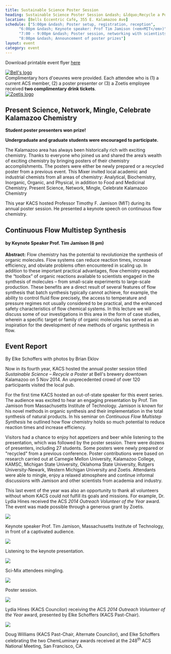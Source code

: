 ```yaml
---
title: Sustainable Science Poster Session
heading: Sustainable Science Poster Session &ndash; &ldquo;Recycle a Poster&rdquo;
location: [Bells Eccentric Café, 355 E. Kalamazoo Ave]
schedule: ["5:00pm &ndash; Poster setup, registration, reception",
	  "6:00pm &ndash; Keynote speaker: Prof Tim Jamison (<em>MIT</em>)",
	  "7:00 - 9:00pm &ndash; Poster session, networking with scientists and speaker",
	  "8:00pm &ndash; Announcement of poster prizes"]
layout: event
category: event
---
```


<p>
  <span class="glyphicon glyphicon-print"></span>
  Download printable event flyer
  <a href="/events/2014-11-05-scimix-poster-flyer.pdf">
    here</a>
</p>

<div class="row">
  <div class="col-md-2">
    <a href="http://bellsbeer.com/eccentric-cafe/" title="Bell's website">
      <img src="/images/logos/bells.png" alt="Bell's logo" class="img-responsive" />
    </a>
  </div>
  <div class="col-md-8 text-center">
    Complimentary hors d'oeuvres were provided. Each attendee who is
    (1) a current ACS member, (2) a poster presenter or (3) a Zoetis
    employee received <strong>two complimentary drink tickets</strong>.
  </div>
  <div class="col-md-2">
    <a href="http://www.zoetis.com/" title="Zoetis website">
      <img src="/images/logos/zoetis.png" alt="Zoetis logo" class="img-responsive" />
    </a>
  </div>
</div>

<h2>Present Science, Network, Mingle, Celebrate Kalamazoo Chemistry</h2>

**Student poster presenters won prize!**

**Undergraduate and graduate students were encouraged to participate.**

The Kalamazoo area has always been historically rich with exciting
chemistry. Thanks to everyone who joined us and shared the area’s
wealth of exciting chemistry by bringing posters of their chemistry
accomplishments. The posters were either be newly prepared or a
recycled poster from a previous event. This Mixer invited local
academic and industrial chemists from all areas of chemistry:
Analytical, Biochemistry, Inorganic, Organic, and Physical, in
addition to Food and Medicinal Chemistry. Present Science, Network,
Mingle, Celebrate Kalamazoo Chemistry

<p>
  This year KACS hosted Professor Timothy F. Jamison (MIT) during its
  annual poster session. He presented a keynote speech on continuous
  flow chemistry.
</p>

Continuous Flow Multistep Synthesis
---
#### by Keynote Speaker Prof. Tim Jamison (6 pm)
**Abstract:** Flow chemistry has the potential to revolutionize the
synthesis of organic molecules. Flow systems can reduce reaction
times, increase efficiency, and obviate problems often encountered in
scaling up. In addition to these important practical advantages, flow
chemistry expands the “toolbox” of organic reactions available to
scientists engaged in the synthesis of molecules – from small-scale
experiments to large-scale production. These benefits are a direct
result of several features of flow synthesis that batch synthesis
typically cannot achieve, for example, the ability to control fluid
flow precisely, the access to temperature and pressure regimes not
usually considered to be practical, and the enhanced safety
characteristics of flow chemical systems. In this lecture we will
discuss some of our investigations in this area in the form of case
studies, wherein a specific target or family of organic molecules has
served as an inspiration for the development of new methods of organic
synthesis in flow.

<h2>Event Report</h2>
<p class="author">By Elke Schoffers with photos by Brian Eklov</p>
<p>
  Now in its fourth year, KACS hosted the annual poster session titled
  <em>Sustainable Science &ndash; Recycle a Poster</em> at Bell's
  brewery downtown Kalamazoo on 5 Nov 2014. An unprecedented crowd of
  over 120 participants visited the local pub.
</p>
<p>
  For the first time KACS hosted an out-of-state speaker for this
  event series. The audience was excited to hear an engaging
  presentation by Prof. Tim Jamison from Massachusetts Institute of
  Technology. Jamison is known for his novel methods in organic
  synthesis and their implementation in the total synthesis of natural
  products. In his seminar on <em>Continuous Flow Multistep
  Synthesis</em> he outlined how flow chemistry holds so much
  potential to reduce reaction times and increase efficiency.
</p>
<p>
  Visitors had a chance to enjoy hot appetizers and beer while
  listening to the presentation, which was followed by the poster
  session. There were dozens of presenters, including 27
  students. Some posters were newly prepared or "recycled" from a
  previous conference. Poster contributions were based on research
  carried out at Carnegie Mellon University, Kalamazoo College, KAMSC,
  Michigan State University, Oklahoma State University, Rutgers
  University-Newark, Western Michigan University and
  Zoetis. Attendants were able to mingle, enjoy a relaxed atmosphere
  and continue informal discussions with Jamison and other scientists
  from academia and industry.
</p>
<p>
  This last event of the year was also an opportunity to thank all
  volunteers without whom KACS could not fulfill its goals and
  missions. For example, Dr. Lydia Hines received the ACS <em>2014
  Outreach Volunteer of the Year</em> award. The event was made
  possible through a generous grant by Zoetis.
</p>

<div class="row">
  <div class="col-md-6">
    <img class="img-responsive" src="/images/scimix/scimix-2014-1.jpg" />
    <p class="caption">
      Keynote speaker Prof. Tim Jamison, Massachusetts Institute of
      Technology, in front of a captivated audience.
    </p>
  </div>
  <div class="col-md-6">
    <img class="img-responsive" src="/images/scimix/scimix-2014-2.jpg" />
    <p class="caption">
      Listening to the keynote presentation.
    </p>
  </div>
</div>

<div class="row">
  <div class="col-md-6">
    <img class="img-responsive" src="/images/scimix/scimix-2014-3.jpg" />
    <p class="caption">
      Sci-Mix attendees mingling.
    </p>
  </div>
  <div class="col-md-6">
    <img class="img-responsive" src="/images/scimix/scimix-2014-4.jpg" />
    <p class="caption">
      Poster session.
    </p>
  </div>
</div>

<div class="row">
  <div class="col-md-6">
    <img class="img-responsive" src="/images/scimix/scimix-2014-5.jpg" />
    <p class="caption">
      Lydia Hines (KACS Councilor) receiving the ACS <em>2014 Outreach
      Volunteer of the Year</em> award, presented by Elke Schoffers
      (KACS Past-Chair).
    </p>
  </div>
  <div class="col-md-6">
    <img class="img-responsive" src="/images/scimix/scimix-2014-6.jpg" />
    <p class="caption">
      Doug Williams (KACS Past-Chair, Alternate Councilor), and Elke
      Schoffers celebrating the two ChemLuminary awards received at
      the 248<sup>th</sup> ACS National Meeting, San Francisco, CA.
    </p>
  </div>
</div>
